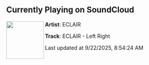 ## Currently Playing on SoundCloud

[<img align="left" width="100" src="https://i1.sndcdn.com/artworks-FmShb8WZLCxpNIZG-s3JzqA-t500x500.png">](https://soundcloud.com/ayyofree/eclair-left-right)

**Artist**: ECLAIR 

**Track**: ECLAIR - Left Right

Last updated at 9/22/2025, 8:54:24 AM
